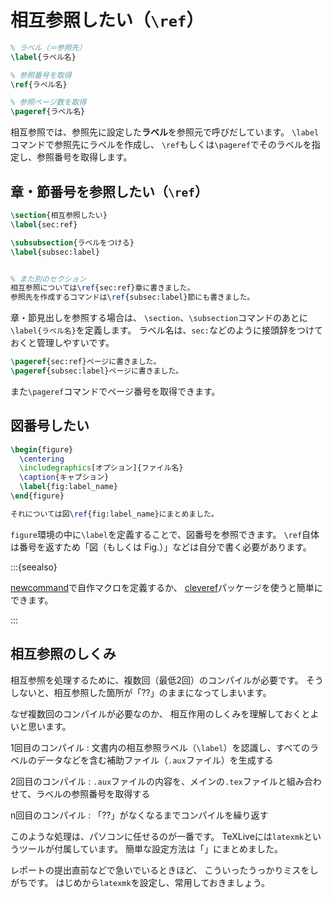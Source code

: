 # 相互参照したい（`\ref`）

```latex
% ラベル（＝参照先）
\label{ラベル名}

% 参照番号を取得
\ref{ラベル名}

% 参照ページ数を取得
\pageref{ラベル名}
```

相互参照では、参照先に設定した**ラベル**を参照元で呼びだしています。
`\label`コマンドで参照先にラベルを作成し、
`\ref`もしくは`\pageref`でそのラベルを指定し、参照番号を取得します。

## 章・節番号を参照したい（`\ref`）

```latex
\section{相互参照したい}
\label{sec:ref}

\subsubsection{ラベルをつける}
\label{subsec:label}


% また別のセクション
相互参照については\ref{sec:ref}章に書きました。
参照先を作成するコマンドは\ref{subsec:label}節にも書きました。
```

章・節見出しを参照する場合は、
`\section`、`\subsection`コマンドのあとに`\label{ラベル名}`を定義します。
ラベル名は、`sec:`などのように接頭辞をつけておくと管理しやすいです。

```latex
\pageref{sec:ref}ページに書きました。
\pageref{subsec:label}ページに書きました。
```

また`\pageref`コマンドでページ番号を取得できます。

## 図番号したい

```latex
\begin{figure}
  \centering
  \includegraphics[オプション]{ファイル名}
  \caption{キャプション}
  \label{fig:label_name}
\end{figure}

それについては図\ref{fig:label_name}にまとめました。
```

`figure`環境の中に`\label`を定義することで、図番号を参照できます。
`\ref`自体は番号を返すため「図（もしくは Fig.）」などは自分で書く必要があります。

:::{seealso}

[newcommand](./latex-newcommand.md)で自作マクロを定義するか、
[cleveref](./latex-cleveref.md)パッケージを使うと簡単にできます。

:::

## 相互参照のしくみ

相互参照を処理するために、複数回（最低2回）のコンパイルが必要です。
そうしないと、相互参照した箇所が「??」のままになってしまいます。

なぜ複数回のコンパイルが必要なのか、
相互作用のしくみを理解しておくとよいと思います。

1回目のコンパイル
: 文書内の相互参照ラベル（`\label`）を認識し、すべてのラベルのデータなどを含む補助ファイル（`.aux`ファイル）を生成する

2回目のコンパイル
: `.aux`ファイルの内容を、メインの`.tex`ファイルと組み合わせて、ラベルの参照番号を取得する

n回目のコンパイル
: 「??」がなくなるまでコンパイルを繰り返す

このような処理は、パソコンに任せるのが一番です。
TeXLiveには`latexmk`というツールが付属しています。
簡単な設定方法は「[](latex-latexmk.md)」にまとめました。

レポートの提出直前などで急いでいるときほど、
こういったうっかりミスをしがちです。
はじめから`latexmk`を設定し、常用しておきましょう。
